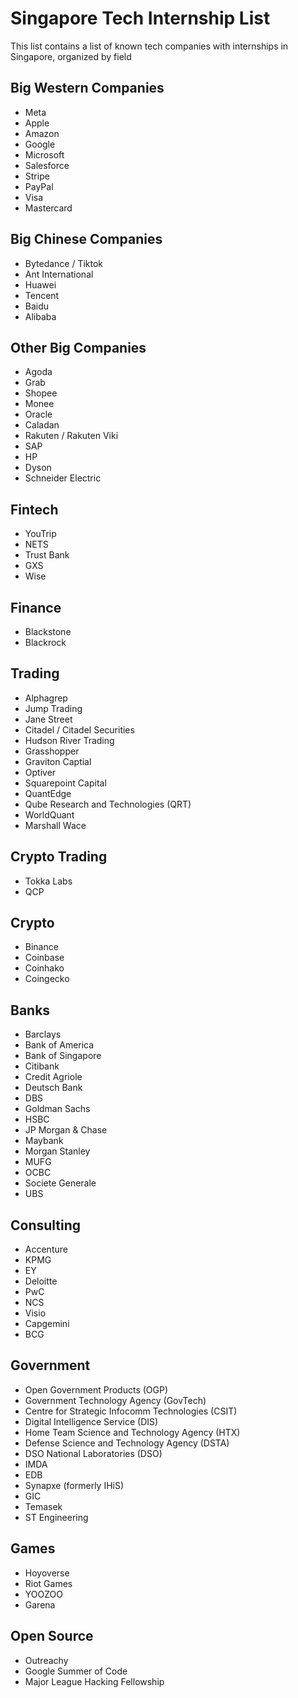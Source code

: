 # Singapore Tech Internship List
This list contains a list of known tech companies with internships in Singapore, organized by field

## Big Western Companies
- Meta
- Apple
- Amazon
- Google
- Microsoft
- Salesforce
- Stripe
- PayPal
- Visa
- Mastercard

## Big Chinese Companies 
- Bytedance / Tiktok
- Ant International
- Huawei
- Tencent
- Baidu
- Alibaba

## Other Big Companies
- Agoda
- Grab
- Shopee
- Monee
- Oracle
- Caladan
- Rakuten / Rakuten Viki
- SAP
- HP
- Dyson
- Schneider Electric

## Fintech
- YouTrip
- NETS
- Trust Bank
- GXS
- Wise

## Finance
- Blackstone
- Blackrock

## Trading
- Alphagrep
- Jump Trading
- Jane Street
- Citadel / Citadel Securities
- Hudson River Trading
- Grasshopper
- Graviton Captial
- Optiver
- Squarepoint Capital
- QuantEdge
- Qube Research and Technologies (QRT)
- WorldQuant
- Marshall Wace

## Crypto Trading
- Tokka Labs
- QCP

## Crypto
- Binance
- Coinbase
- Coinhako
- Coingecko

## Banks
- Barclays
- Bank of America
- Bank of Singapore
- Citibank
- Credit Agriole
- Deutsch Bank
- DBS
- Goldman Sachs
- HSBC
- JP Morgan & Chase
- Maybank
- Morgan Stanley
- MUFG
- OCBC
- Societe Generale
- UBS

## Consulting
- Accenture
- KPMG
- EY
- Deloitte
- PwC
- NCS
- Visio
- Capgemini
- BCG

## Government
- Open Government Products (OGP)
- Government Technology Agency (GovTech)
- Centre for Strategic Infocomm Technologies (CSIT)
- Digital Intelligence Service (DIS)
- Home Team Science and Technology Agency (HTX)
- Defense Science and Technology Agency (DSTA)
- DSO National Laboratories (DSO)
- IMDA
- EDB
- Synapxe (formerly IHiS)
- GIC
- Temasek
- ST Engineering

## Games
- Hoyoverse
- Riot Games
- YOOZOO
- Garena

## Open Source
- Outreachy
- Google Summer of Code
- Major League Hacking Fellowship
